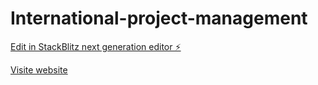 # International-project-management

[Edit in StackBlitz next generation editor ⚡️](https://stackblitz.com/~/github.com/Only5Mins/International-project-management)

[Visite website](https://sb1q3jur5-c3gg--5173--134daa3c.local-credentialless.webcontainer.io)